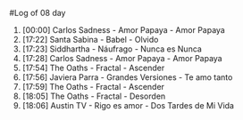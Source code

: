 #Log of 08 day

1. [00:00] Carlos Sadness - Amor Papaya - Amor Papaya
1. [17:22] Santa Sabina - Babel - Olvido
1. [17:23] Siddhartha - Náufrago - Nunca es Nunca
1. [17:28] Carlos Sadness - Amor Papaya - Amor Papaya
1. [17:54] The Oaths - Fractal - Ascender
1. [17:56] Javiera Parra - Grandes Versiones - Te amo tanto
1. [17:59] The Oaths - Fractal - Ascender
1. [18:05] The Oaths - Fractal - Desorden
1. [18:06] Austin TV - Rigo es amor - Dos Tardes de Mi Vida
